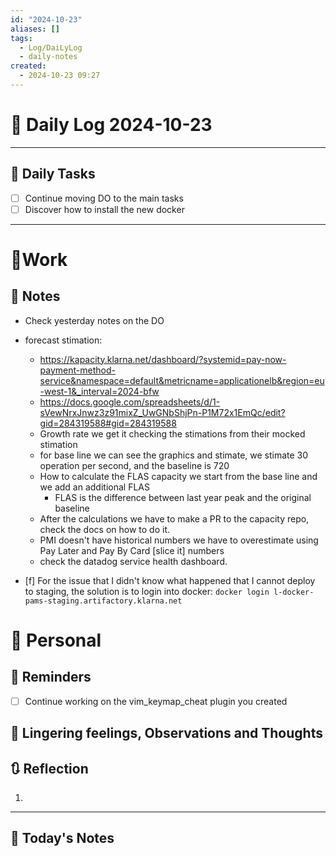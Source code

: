 ```yaml
---
id: "2024-10-23"
aliases: []
tags:
  - Log/DaiLyLog
  - daily-notes
created:
  - 2024-10-23 09:27
---
```


# 📅 Daily Log 2024-10-23

---

## 🔷 Daily Tasks

- [ ] Continue moving DO to the main tasks
- [ ] Discover how to install the new docker

---

# 💼Work

## 🚀 Notes

- Check yesterday notes on the DO
- forecast stimation:
    - https://kapacity.klarna.net/dashboard/?systemid=pay-now-payment-method-service&namespace=default&metricname=applicationelb&region=eu-west-1&_interval=2024-bfw
    - https://docs.google.com/spreadsheets/d/1-sVewNrxJnwz3z91mixZ_UwGNbShjPn-P1M72x1EmQc/edit?gid=284319588#gid=284319588
    - Growth rate we get it checking the stimations from their mocked stimation
    - for base line we can see the graphics and stimate, we stimate 30 operation per second, and the baseline is 720
    - How to calculate the FLAS capacity we start from the base line and we add an additional FLAS
        - FLAS is the difference between last year peak and the original baseline
    - After the calculations we have to make a PR to the capacity repo, check the docs on how to do it.
    - PMI doesn't have historical numbers we have to overestimate using Pay Later and Pay By Card [slice it] numbers
    - check the datadog service health dashboard.

- [f] For the issue that I didn't know what happened that I cannot deploy to staging, the solution is to login into docker: `docker login l-docker-pams-staging.artifactory.klarna.net`

# 👑 Personal

## 📕 Reminders

- [ ] Continue working on the vim_keymap_cheat plugin you created

## 💬 Lingering feelings, Observations and Thoughts

## 🔃 Reflection

1.

---

## 📅 Today's Notes
